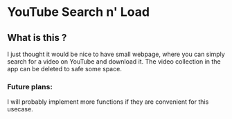# YouTube Search n' Load

## What is this ?
I just thought it would be nice to have small webpage, where you can simply search for a video on YouTube and download it. 
The video collection in the app can be deleted to safe some space.

### Future plans:
I will probably implement more functions if they are convenient for this usecase. 


